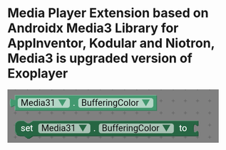 # Media Player Extension based on Androidx Media3 Library for AppInventor, Kodular and Niotron, Media3 is upgraded version of Exoplayer

<kbd>![BufferingColor](images/BufferingColor.png)</kbd>
